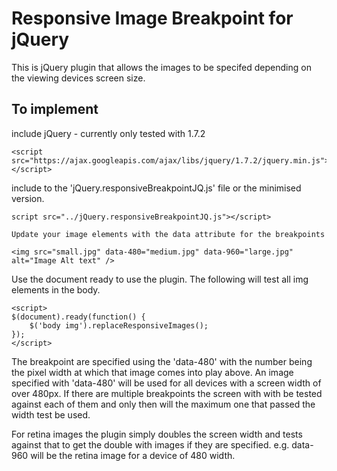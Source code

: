 Responsive Image Breakpoint for jQuery
======================================

This is jQuery plugin that allows the images to be specifed depending on the viewing devices screen size.

To implement 
------------

include jQuery - currently only tested with 1.7.2

	<script src="https://ajax.googleapis.com/ajax/libs/jquery/1.7.2/jquery.min.js"></script>

include to the 'jQuery.responsiveBreakpointJQ.js' file or the minimised version.

	script src="../jQuery.responsiveBreakpointJQ.js"></script>
	
	Update your image elements with the data attribute for the breakpoints

	<img src="small.jpg" data-480="medium.jpg" data-960="large.jpg" alt="Image Alt text" />

Use the document ready to use the plugin. The following will test all img elements in the body.

	<script>
	$(document).ready(function() {
		$('body img').replaceResponsiveImages();
	});
	</script>

The breakpoint are specified using the 'data-480' with the number being the pixel width at which that image comes into play above. An image specified with 'data-480' will be used for all devices with a screen width of over 480px. If there are multiple breakpoints the screen with with be tested against each of them and only then will the maximum one that passed the width test be used.

For retina images the plugin simply doubles the screen width and tests against that to get the double with images if they are specified. e.g. data-960 will be the retina image for a device of 480 width.



